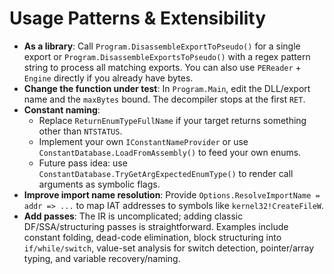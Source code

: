 # Usage Patterns & Extensibility

- **As a library**: Call `Program.DisassembleExportToPseudo()` for a single export or `Program.DisassembleExportsToPseudo()` with a regex pattern string to process all matching exports. You can also use `PEReader` + `Engine` directly if you already have bytes.
- **Change the function under test**: In `Program.Main`, edit the DLL/export name and the `maxBytes` bound. The decompiler stops at the first `RET`.
- **Constant naming**:
  - Replace `ReturnEnumTypeFullName` if your target returns something other than `NTSTATUS`.
  - Implement your own `IConstantNameProvider` or use `ConstantDatabase.LoadFromAssembly()` to feed your own enums.
  - Future pass idea: use `ConstantDatabase.TryGetArgExpectedEnumType()` to render call arguments as symbolic flags.
- **Improve import name resolution**: Provide `Options.ResolveImportName = addr => ...` to map IAT addresses to symbols like `kernel32!CreateFileW`.
- **Add passes**: The IR is uncomplicated; adding classic DF/SSA/structuring passes is straightforward. Examples include constant folding, dead-code elimination, block structuring into `if/while/switch`, value-set analysis for switch detection, pointer/array typing, and variable recovery/naming.
